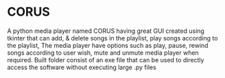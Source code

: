 # CORUS
A python media player named CORUS having great GUI created using tkinter that can add, &amp; delete songs in the playlist, play songs according to the playlist, The media player have options such as play, pause, rewind songs according to user wish, mute and unmute media player when required.
Built folder consist of an exe file that can be used to directly access the software without executing large .py files
